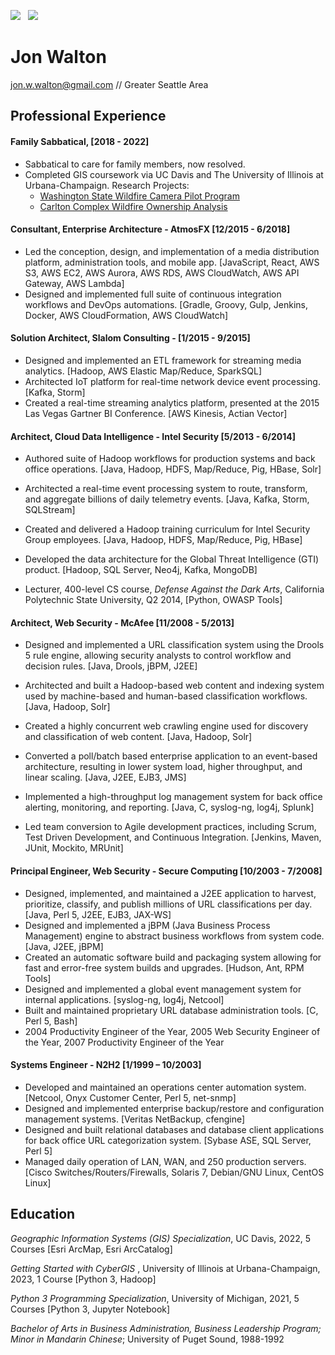 [![](https://img.shields.io/badge/PDF-Download-1abc9c?style=for-the-badge)](https://github.com/waltonjw/resume/releases/latest/download/jon_walton_resume.pdf) &nbsp; [![](https://img.shields.io/badge/jon%20walton-2867B2?style=for-the-badge&logo=linkedin&logoColor=white)](https://www.linkedin.com/in/jonww/) 


# Jon Walton

[jon.w.walton@gmail.com](mailto:jon.w.walton@gmail.com) // Greater Seattle Area

## Professional Experience

#### Family Sabbatical,  [2018 - 2022]

- Sabbatical to care for family members, now resolved.
- Completed GIS coursework via UC Davis and The University of Illinois at Urbana-Champaign.  Research Projects:
  - [Washington State Wildfire Camera Pilot Program](https://waltonjw.github.io/wildfire-camera-pilot)
  - [Carlton Complex Wildfire Ownership Analysis](https://waltonjw.github.io/carlton-fire-ownership)

#### Consultant, Enterprise Architecture - AtmosFX  [12/2015 - 6/2018]

- Led the conception, design, and implementation of a media distribution platform, administration tools, and mobile app.  [JavaScript, React, AWS S3, AWS EC2, AWS Aurora, AWS RDS, AWS CloudWatch, AWS API Gateway, AWS Lambda]
- Designed and implemented full suite of continuous integration workflows and DevOps automations. [Gradle, Groovy, Gulp, Jenkins, Docker, AWS CloudFormation, AWS CloudWatch]

#### Solution Architect, Slalom Consulting - [1/2015 - 9/2015]

- Designed and implemented an ETL framework for streaming media analytics. [Hadoop, AWS Elastic Map/Reduce, SparkSQL]
- Architected IoT platform for real-time network device event processing. [Kafka, Storm]
- Created a real-time streaming analytics platform, presented at the 2015 Las Vegas Gartner BI Conference. [AWS Kinesis, Actian Vector]

#### Architect, Cloud Data Intelligence - Intel Security [5/2013 - 6/2014]

- Authored suite of Hadoop workflows for production systems and back office operations. [Java, Hadoop, HDFS, Map/Reduce, Pig, HBase, Solr]

- Architected a real-time event processing system to route, transform, and aggregate billions of daily telemetry events. [Java, Kafka, Storm, SQLStream]
- Created and delivered a Hadoop training curriculum for Intel Security Group employees. [Java, Hadoop, HDFS, Map/Reduce, Pig, HBase]
- Developed the data architecture for the Global Threat Intelligence (GTI) product. [Hadoop, SQL Server, Neo4j, Kafka, MongoDB]
- Lecturer, 400-level CS course, *Defense Against the Dark Arts*, California Polytechnic State University, Q2 2014, [Python, OWASP Tools]

#### Architect, Web Security - McAfee [11/2008 - 5/2013]

- Designed and implemented a URL classification system using the Drools 5 rule engine, allowing security analysts to control workflow and decision rules. [Java, Drools, jBPM, J2EE]

- Architected and built a Hadoop-based web content and indexing system used by machine-based and human-based classification workflows. [Java, Hadoop, Solr]

- Created a highly concurrent web crawling engine used for discovery and classification of web content. [Java, Hadoop, Solr]

- Converted a poll/batch based enterprise application to an event-based architecture, resulting in lower system load, higher throughput, and linear scaling. [Java, J2EE, EJB3, JMS]

- Implemented a high-throughput log management system for back office alerting, monitoring, and reporting. [Java, C, syslog-ng, log4j, Splunk]

- Led team conversion to Agile development practices, including Scrum, Test Driven Development, and Continuous Integration. [Jenkins, Maven, JUnit, Mockito, MRUnit]

#### Principal Engineer, Web Security - Secure Computing [10/2003 - 7/2008]

- Designed, implemented, and maintained a J2EE application to harvest, prioritize, classify, and publish millions of URL classifications per day. [Java, Perl 5, J2EE, EJB3, JAX-WS]
- Designed and implemented a jBPM (Java Business Process Management) engine to abstract business workflows from system code. [Java, J2EE, jBPM]
- Created an automatic software build and packaging system allowing for fast and error-free system builds and upgrades. [Hudson, Ant, RPM Tools]
- Designed and implemented a global event management system for internal applications. [syslog-ng, log4j, Netcool]
- Built and maintained proprietary URL database administration tools. [C, Perl 5, Bash]
- 2004 Productivity Engineer of the Year, 2005 Web Security Engineer of the Year, 2007 Productivity Engineer of the Year

#### Systems Engineer - N2H2 [1/1999 – 10/2003]

- Developed and maintained an operations center automation system. [Netcool, Onyx Customer Center, Perl 5, net-snmp]
- Designed and implemented enterprise backup/restore and configuration management systems. [Veritas NetBackup, cfengine]
- Designed and built relational databases and database client applications for back office URL categorization system. [Sybase ASE, SQL Server, Perl 5]
- Managed daily operation of LAN, WAN, and 250 production servers. [Cisco Switches/Routers/Firewalls, Solaris 7, Debian/GNU Linux, CentOS Linux]

## Education

*Geographic Information Systems (GIS) Specialization*, UC Davis, 2022, 5 Courses [Esri ArcMap, Esri ArcCatalog]

*Getting Started with CyberGIS* , University of Illinois at Urbana-Champaign, 2023, 1 Course [Python 3, Hadoop]

*Python 3 Programming Specialization*, University of Michigan, 2021, 5 Courses [Python 3, Jupyter Notebook]

*Bachelor of Arts in Business Administration, Business Leadership Program; Minor in Mandarin Chinese*; University of Puget Sound, 1988-1992
